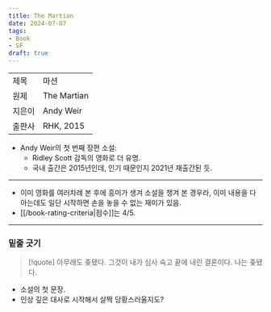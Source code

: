 ```yaml
---
title: The Martian
date: 2024-07-07
tags:
- Book
- SF
draft: true
---
```

    
| | |
| --- | --- |
| 제목 | 마션 |
| 원제 | The Martian |
| 지은이 | Andy Weir |
| 출판사 | RHK, 2015 |

- Andy Weir의 첫 번째 장편 소설:
    - Ridley Scott 감독의 영화로 더 유명.
    - 국내 출간은 2015년인데, 인기 때문인지 2021년 재출간된 듯.

---
- 이미 영화를 여러차례 본 후에 흥미가 생겨 소설을 챙겨 본 경우라, 이미 내용을 다 아는데도 일단 시작하면 손을 놓을 수 없는 재미가 있음.
- [[/book-rating-criteria|점수]]는 4/5.


---
### 밑줄 긋기

> [!quote] 아무래도 좆됐다. 그것이 내가 심사 숙고 끝에 내린 결론이다. 나는 좆됐다.
- 소설의 첫 문장.
- 인상 깊은 대사로 시작해서 살짝 당황스러울지도?

<BR />
